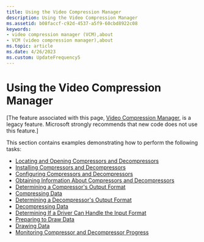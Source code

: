 ```yaml
---
title: Using the Video Compression Manager
description: Using the Video Compression Manager
ms.assetid: b08faccf-c92d-4537-a5f9-60cbd8922c08
keywords:
- video compression manager (VCM),about
- VCM (video compression manager),about
ms.topic: article
ms.date: 4/26/2023
ms.custom: UpdateFrequency5
---
```


# Using the Video Compression Manager

\[The feature associated with this page, [Video Compression Manager](/windows/win32/multimedia/video-compression-manager), is a legacy feature. Microsoft strongly recommends that new code does not use this feature.\]

This section contains examples demonstrating how to perform the following tasks:

-   [Locating and Opening Compressors and Decompressors](locating-and-opening-compressors-and-decompressors.md)
-   [Installing Compressors and Decompressors](installing-compressors-and-decompressors.md)
-   [Configuring Compressors and Decompressors](configuring-compressors-and-decompressors.md)
-   [Obtaining Information About Compressors and Decompressors](obtaining-information-about-compressors-and-decompressors.md)
-   [Determining a Compressor's Output Format](determining-a-compressors-output-format.md)
-   [Compressing Data](compressing-data.md)
-   [Determining a Decompressor's Output Format](determining-a-decompressors-output-format.md)
-   [Decompressing Data](decompressing-data.md)
-   [Determining If a Driver Can Handle the Input Format](determining-if-a-driver-can-handle-the-input-format.md)
-   [Preparing to Draw Data](preparing-to-draw-data.md)
-   [Drawing Data](drawing-data.md)
-   [Monitoring Compressor and Decompressor Progress](monitoring-compressor-and-decompressor-progress.md)

 

 




